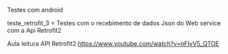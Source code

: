 Testes com android

teste_retrofit_3 = Testes com o recebimento de dados Json do Web service com a Api Retrofit2

 Aula leitura API Retrofit2 
 https://www.youtube.com/watch?v=nFIvV5_QTOE